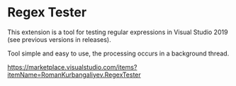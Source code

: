 Regex Tester
============
This extension is a tool for testing regular expressions in Visual Studio 2019 (see previous versions in releases).

Tool simple and easy to use, the processing occurs in a background thread.

https://marketplace.visualstudio.com/items?itemName=RomanKurbangaliyev.RegexTester
